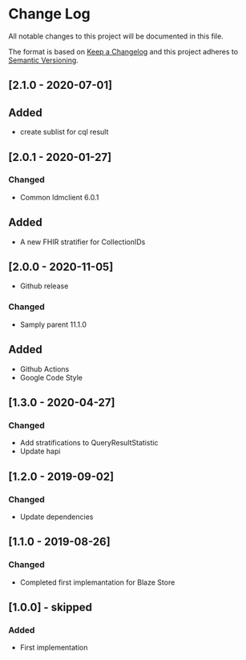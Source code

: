 # Change Log
All notable changes to this project will be documented in this file.

The format is based on [Keep a Changelog](http://keepachangelog.com/)
and this project adheres to [Semantic Versioning](http://semver.org/).

## [2.1.0 - 2020-07-01]
## Added
- create sublist for cql result

## [2.0.1 - 2020-01-27]
### Changed
- Common ldmclient 6.0.1
## Added
- A new FHIR stratifier for CollectionIDs
## [2.0.0 - 2020-11-05]
- Github release
### Changed
- Samply parent 11.1.0
## Added
- Github Actions
- Google Code Style

## [1.3.0 - 2020-04-27]
### Changed
- Add stratifications to QueryResultStatistic
- Update hapi

## [1.2.0 - 2019-09-02]
### Changed
- Update dependencies

## [1.1.0 - 2019-08-26]
### Changed
- Completed first implemantation for Blaze Store

## [1.0.0] - skipped
### Added
- First implementation


